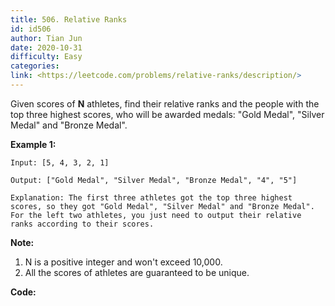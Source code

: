 ```yaml
---
title: 506. Relative Ranks
id: id506
author: Tian Jun
date: 2020-10-31
difficulty: Easy
categories: 
link: <https://leetcode.com/problems/relative-ranks/description/>
---
```


Given scores of **N** athletes, find their relative ranks and the people with
the top three highest scores, who will be awarded medals: "Gold Medal",
"Silver Medal" and "Bronze Medal".

**Example 1:**  
            
	Input: [5, 4, 3, 2, 1]    
	Output: ["Gold Medal", "Silver Medal", "Bronze Medal", "4", "5"]    
	Explanation: The first three athletes got the top three highest scores, so they got "Gold Medal", "Silver Medal" and "Bronze Medal".       For the left two athletes, you just need to output their relative ranks according to their scores.    

**Note:**  

  1. N is a positive integer and won't exceed 10,000.
  2. All the scores of athletes are guaranteed to be unique.


**Code:**
